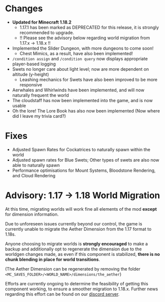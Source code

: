 # Changes

- **Updated for Minecraft 1.18.2**
  - 1.17.1 has been marked as DEPRECATED for this release, it is strongly recommended to upgrade.
  - !! Please see the advisory below regarding world migration from 1.17.x -> 1.18.x !!
- Implemented the Slider Dungeon, with more dungeons to come soon!
  - Chest Mimics, as a result, have also been implemented!
- `/condition assign` and `/condition query` now displays appropriate player-based logging
- Swets no longer care about light level; now are more dependent on altitude (y-height)
  - Leashing mechanics for Swets have also been improved to be more responsive
- Aerwhales and Whirlwinds have been implemented, and will now naturally frequent the world
- The cloudstaff has now been implemented into the game, and is now usable
- Oh the lore! The Lore Book has also now been implemented (Now where did I leave my trivia card?)


# Fixes

- Adjusted Spawn Rates for Cockatrices to naturally spawn within the world
- Adjusted spawn rates for Blue Swets; Other types of swets are also now able to naturally spawn
- Performance optimisations for Mount Systems, Bloodstone Rendering, and Cloud Rendering

# Advisory: 1.17 -> 1.18 World Migration

At this time, migrating worlds will work fine all elements of the mod **except** for dimension information.

Due to unforeseen issues currently beyond our control, the game is currently unable to migrate the Aether Dimension from the 1.17 format to 1.18s.

Anyone choosing to migrate worlds is **strongly encouraged** to make a backup and additionally opt to regenerate the dimension due to the worldgen changes made,
as even if this component is stabilized, **there is no chunk blending in place for world transitions**.

(The Aether Dimension can be regenerated by removing the folder `<MC_SAVES_FOLDER>/<WORLD_NAME>/dimensions/the_aether`)

Efforts are currently ongoing to determine the feasibility of getting this component working, to ensure a smoother migration to 1.18.x.
Further news regarding this effort can be found on our [discord server](https://discord.com/invite/wmMa47n).
